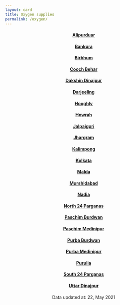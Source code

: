 ```yaml
---
layout: card
title: Oxygen supplies
permalink: /oxygen/
---
```

<div align="center">
<a href="{{ "/oxygen/Alipurduar" | relative_url}}" ><div class="card"><h4><b>Alipurduar</b></h4></div></a>
<a href="{{ "/oxygen/Bankura" | relative_url}}" ><div class="card"><h4><b>Bankura</b></h4></div></a>
<a href="{{ "/oxygen/Birbhum" | relative_url}}" ><div class="card"><h4><b>Birbhum</b></h4></div></a>
<a href="{{ "/oxygen/Cooch-Behar" | relative_url}}" ><div class="card"><h4><b>Cooch Behar</b></h4></div></a>
<a href="{{ "/oxygen/Dakshin-Dinajpur" | relative_url}}" ><div class="card"><h4><b>Dakshin Dinajpur</b></h4></div></a>
<a href="{{ "/oxygen/Darjeeling" | relative_url}}" ><div class="card"><h4><b>Darjeeling</b></h4></div></a>
<a href="{{ "/oxygen/Hooghly" | relative_url}}" ><div class="card"><h4><b>Hooghly</b></h4></div></a>
<a href="{{ "/oxygen/Howrah" | relative_url}}" ><div class="card"><h4><b>Howrah</b></h4></div></a>
<a href="{{ "/oxygen/Jalpaiguri" | relative_url}}" ><div class="card"><h4><b>Jalpaiguri</b></h4></div></a>
<a href="{{ "/oxygen/Jhargram" | relative_url}}" ><div class="card"><h4><b>Jhargram</b></h4></div></a>
<a href="{{ "/oxygen/Kalimpong" | relative_url}}" ><div class="card"><h4><b>Kalimpong</b></h4></div></a>
<a href="{{ "/oxygen/Kolkata" | relative_url}}" ><div class="card"><h4><b>Kolkata</b></h4></div></a>
<a href="{{ "/oxygen/Malda" | relative_url}}" ><div class="card"><h4><b>Malda</b></h4></div></a>
<a href="{{ "/oxygen/Murshidabad" | relative_url}}" ><div class="card"><h4><b>Murshidabad</b></h4></div></a>
<a href="{{ "/oxygen/Nadia" | relative_url}}" ><div class="card"><h4><b>Nadia</b></h4></div></a>
<a href="{{ "/oxygen/North-24-Parganas" | relative_url}}" ><div class="card"><h4><b>North 24 Parganas</b></h4></div></a>
<a href="{{ "/oxygen/Paschim-Burdwan" | relative_url}}" ><div class="card"><h4><b>Paschim Burdwan</b></h4></div></a>
<a href="{{ "/oxygen/Paschim-Medinipur" | relative_url}}" ><div class="card"><h4><b>Paschim Medinipur</b></h4></div></a>
<a href="{{ "/oxygen/Purba-Burdwan" | relative_url}}" ><div class="card"><h4><b>Purba Burdwan</b></h4></div></a>
<a href="{{ "/oxygen/Purba-Medinipur" | relative_url}}" ><div class="card"><h4><b>Purba Medinipur</b></h4></div></a>
<a href="{{ "/oxygen/Purulia" | relative_url}}" ><div class="card"><h4><b>Purulia</b></h4></div></a>
<a href="{{ "/oxygen/South-24-Parganas" | relative_url}}" ><div class="card"><h4><b>South 24 Parganas</b></h4></div></a>
<a href="{{ "/oxygen/Uttar-Dinajpur" | relative_url}}" ><div class="card"><h4><b>Uttar Dinajpur</b></h4></div></a>
<div style="margin-top: 20px; text-align: left; border: none;">

</div>
<div class="text_foot"> Data updated at: 22, May 2021 </div></div>